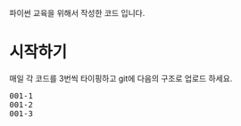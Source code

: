 파이썬 교육을 위해서 작성한 코드 입니다. 

# 시작하기
매일 각 코드를 3번씩 타이핑하고 git에 다음의 구조로 업로드 하세요.
<pre>
001-1
001-2
001-3
</pre>


